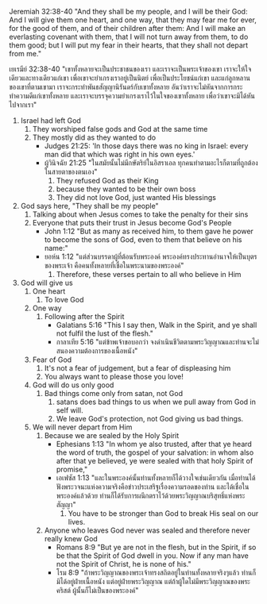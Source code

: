 
Jeremiah 32:38-40 "And they shall be my people, and I will be their God: And I will give them one heart, and one way, that they may fear me for ever, for the good of them, and of their children after them: And I will make an everlasting covenant with them, that I will not turn away from them, to do them good; but I will put my fear in their hearts, that they shall not depart from me."

เยเรมีย์ 32:38-40 "เขาทั้งหลายจะเป็นประชาชนของเรา และเราจะเป็นพระเจ้าของเขา เราจะให้ใจเดียวและทางเดียวแก่เขา เพื่อเขาจะยำเกรงเราอยู่เป็นนิตย์ เพื่อเป็นประโยชน์แก่เขา และแก่ลูกหลานของเขาที่ตามเขามา เราจะกระทำพันธสัญญานิรันดร์กับเขาทั้งหลาย อันว่าเราจะไม่หันจากการกระทำความดีแก่เขาทั้งหลาย และเราจะบรรจุความยำเกรงเราไว้ในใจของเขาทั้งหลาย เพื่อว่าเขาจะมิได้หันไปจากเรา"

1. Israel had left God
    1. They worshiped false gods and God at the same time
    2. They mostly did as they wanted to do
        - Judges 21:25: 'In those days there was no king in Israel: every man did that which was right in his own eyes.'
        - ผู้วินิจฉัย 21:25 "ในสมัยนั้นไม่มีกษัตริย์ในอิสราเอล ทุกคนทำตามอะไรก็ตามที่ถูกต้องในสายตาของตนเอง"
            1. They refused God as their King
            2. because they wanted to be their own boss
            3. They did not love God, just wanted His blessings
2. God says here, "They shall be my people"
    1. Talking about when Jesus comes to take the penalty for their sins
    2. Everyone that puts their trust in Jesus become God's People
        - John 1:12 "But as many as received him, to them gave he power to become the sons of God, even to them that believe on his name:"
        - ยอห์น 1:12 "แต่ส่วนบรรดาผู้ที่ต้อนรับพระองค์ พระองค์ทรงประทานอำนาจให้เป็นบุตรของพระเจ้า คือคนทั้งหลายที่เชื่อในพระนามของพระองค์"
            1. Therefore, these verses pertain to all who believe in Him
3. God will give us
    1. One heart
        1. To love God
    2. One way
        1. Following after the Spirit
            - Galatians 5:16 "This I say then, Walk in the Spirit, and ye shall not fulfil the lust of the flesh."
            - กาลาเทีย 5:16 "แต่ข้าพเจ้าขอบอกว่า จงดำเนินชีวิตตามพระวิญญาณและท่านจะไม่สนองความต้องการของเนื้อหนัง"
    3. Fear of God
        1. It's not a fear of judgement, but a fear of displeasing him
        2. You always want to please those you love!
    4. God will do us only good
        1. Bad things come only from satan, not God
            1. satans does bad things to us when we pull away from God in self will.
            2. We leave God's protection, not God giving us bad things.
    5. We will never depart from Him
        1. Because we are sealed by the Holy Spirit
            - Ephesians 1:13 "In whom ye also trusted, after that ye heard the word of truth, the gospel of your salvation: in whom also after that ye believed, ye were sealed with that holy Spirit of promise,"
            - เอเฟซัส 1:13 "และในพระองค์นั้นท่านทั้งหลายก็ได้วางใจเช่นเดียวกัน เมื่อท่านได้ฟังพระวจนะแห่งความจริงคือข่าวประเสริฐเรื่องความรอดของท่าน และได้เชื่อในพระองค์แล้วด้วย ท่านก็ได้รับการผนึกตราไว้ด้วยพระวิญญาณบริสุทธิ์แห่งพระสัญญา"
                1. You have to be stronger than God to break His seal on our lives.
        2. Anyone who leaves God never was sealed and therefore never really knew God
            - Romans 8:9 "But ye are not in the flesh, but in the Spirit, if so be that the Spirit of God dwell in you. Now if any man have not the Spirit of Christ, he is none of his."
            - โรม 8:9 "ถ้าพระวิญญาณของพระเจ้าทรงสถิตอยู่ในท่านทั้งหลายจริงๆแล้ว ท่านก็มิได้อยู่ฝ่ายเนื้อหนัง แต่อยู่ฝ่ายพระวิญญาณ แต่ถ้าผู้ใดไม่มีพระวิญญาณของพระคริสต์ ผู้นั้นก็ไม่เป็นของพระองค์"
